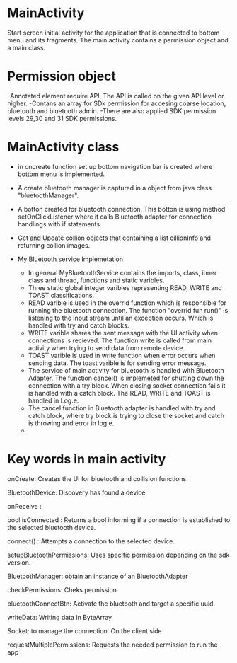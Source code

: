 # MainActivity
Start screen initial activity for the application that is connected to bottom menu and its fragments. The main activity contains a permission object and a main class.
#  Permission object
   -Annotated element require API. The API is called on the given API level or higher.
   -Contans an array for SDk permission for accesing coarse location, bluetooth and bluetooth admin. 
   -There are also applied SDK permission levels 29,30 and 31 SDK permissions.
   
#  MainActivity class
   - in oncreate function set up bottom navigation bar is created where bottom menu is implemented.
   - A create bluetooth manager is captured in a object from java class "bluetoothManager".
   - A botton created for bluetooth connection. This botton is using method setOnClickListener where it calls Bluetooth adapter for connection handlings with if statements.
   - Get and Update collion objects that containing a list cillionInfo and returning collion images.

- My Bluetooth service Implemetation
   - In general MyBluetoothService contains the imports, class, inner class and thread, functions and static varibles.
   - Three static global integer varibles representing READ, WRITE and TOAST classifications. 
    - READ varible is used in the overrid function which is responsible for running the bluetooth connection. The function "overrid fun run()" is listening to the input stream until an exception occurs. Which is handled with try and catch blocks.
   - WRITE varible shares the sent message with the UI activity when connections is recieved. The function write is called from main activity when trying to send data from remote device.
   - TOAST varible is used in write function when error occurs when sending data. The toast varible is for sending error message.
   - The service of main activity for bluetooth is handled with Bluetooth Adapter. The function cancel() is implemeted for shutting down the connection with a try block. When closing socket connection fails it is handled with a catch block. The READ, WRITE and TOAST is handled in Log.e.
   - The cancel function in Bluetooth adapter is handled with try and catch block, where try block is trying to close the socket and catch is throwing and error in log.e.
   - 
 # Key words in main activity
onCreate:
Creates the UI for bluetooth and collision functions.
 
BluetoothDevice:
Discovery has found a device
 
onReceive :
 
bool isConnected :
Returns a bool informing if a connection is established to the selected bluetooth device.
 
connect() :
Attempts a connection to the selected device.
 
setupBluetoothPermissions:
Uses specific permission depending on the sdk version.
 
BluetoothManager: 
obtain an instance of an BluetoothAdapter
 
checkPermissions: 
Cheks permission
 
bluetoothConnectBtn: 
Activate the bluetooth and target a specific uuid.
 
writeData:
Writing data in ByteArray
 
Socket:
to manage the connection. On the client side

requestMultiplePermissions:
Requests the needed permission to run the app
